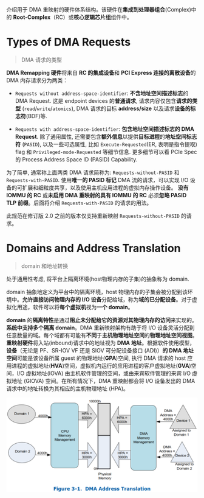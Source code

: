 
介绍用于 DMA 重映射的硬件体系结构。该硬件在**集成到处理器组合**(Complex)中的 **Root-Complex**（RC）或**核心逻辑芯片组**组件中。

# Types of DMA Requests

> DMA 请求的类型

**DMA Remapping 硬件**将来自 **RC 的集成设备**和 **PCI Express 连接的离散设备**的 DMA 内存请求分为两类：

* `Requests without address-space-identifier`: **不含地址空间描述标志**的 DMA Request. 这是 endpoint devices 的**普通请求**, 请求内容仅包含**请求的类型** (`read`/`write`/`atomics`), DMA 请求的目标 **address/size** 以及请求**设备的标志符**(BDF)等.

* `Requests with address-space-identifier`: **包含地址空间描述标志的 DMA Request**. 除了通用属性, 还需要包含**额外信息**以提供**目标进程**的**地址空间标志符** (`PASID`), 以及一些可选属性, 比如 `Execute-Requested`(ER, 表明是指令提取) flag 和 `Privileged-mode-Requested` 等细节信息. 更多细节可以看 PCIe Spec 的 Process Address Space ID (PASID) Capability.

为了简单, 通常称上面两类 DMA 请求简称为: `Requests-without-PASID` 和 `Requests-with-PASID`. 使用**唯一的 PASID 标记** DMA 流的请求，可以实现 I/O 设备的可扩展和细粒度共享，以及使用主机应用进程的虚拟内存操作设备。 **没有 IOMMU 的 RC** 或**未启用 DMA 重映射的具有 IOMMU 的 RC** 必须**忽略 PASID TLP 前缀**。后面将介绍 `Requests-with-PASID` 的请求的用法。

此规范在修订版 2.0 之前的版本仅支持重新映射 `Requests-without-PASID` 的请求。

# Domains and Address Translation

> domain 和地址转换

处于通用性考虑, 将平台上隔离环境(host物理内存的子集)的抽象称为 domain.

domain 抽象地定义为平台中的隔离环境，host 物理内存的子集会被分配到该环境中。**允许直接访问物理内存的 I/O 设备**分配给域，称为**域的已分配设备**。对于虚拟化用途，软件可以将**每个虚拟机**视为**一个 domain**。

**domain** 的**隔离特性**是通过**阻止未分配给它的资源对其物理内存的访问**来实现的。**系统中支持多个隔离 domain**。DMA 重新映射架构有助于将 I/O 设备灵活分配到任意数量的域。每个域都有可能有**不同**于**主机物理地址空间**的**物理地址空间视图**。**重映射硬件**​​将入站(inbound)请求中的地址视为 **DMA 地址**。根据软件使用模型，**设备**（无论是 PF、SR-IOV VF 还是 SIOV 可分配设备接口 (ADI)）**的 DMA 地址空间**可能是该设备所属 guest 的物理地址(**GPA**)空间, 执行 DMA 请求的 host 应用进程的虚拟地址(**HVA**)空间，虚拟机内运行的应用进程的客户虚拟地址(**GVA**)空间，I/O 虚拟地址(IOVA) 由主机软件管理的空间，或由来宾软件管理的来宾 I/O 虚拟地址 (GIOVA) 空间。在所有情况下，DMA 重映射都会将 I/O 设备发出的 DMA 请求中的地址转换为其相应的主机物理地址 (HPA)。







![2022-11-11-11-00-41.png](./images/2022-11-11-11-00-41.png)


